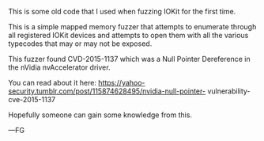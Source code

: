 This is some old code that I used when fuzzing IOKit for the first
time.

This is a simple mapped memory fuzzer that attempts to enumerate
through all registered IOKit devices and attempts to open them with all
the various typecodes that may or may not be exposed.

This fuzzer found CVD-2015-1137 which was a Null Pointer Dereference in
the nVidia nvAccelerator driver.

You can read about it here:
https://yahoo-security.tumblr.com/post/115874628495/nvidia-null-pointer-
vulnerability-cve-2015-1137

Hopefully someone can gain some knowledge from this.

—FG